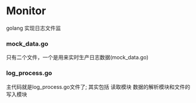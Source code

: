# Monitor
golang 实现日志文件监
### mock_data.go
只有二个文件，一个是用来实时生产日志数据(mock_data.go)
### log_process.go
主代码就是log_process.go文件了;
其实包括 读取模块 数据的解析模块和文件的写入模块

